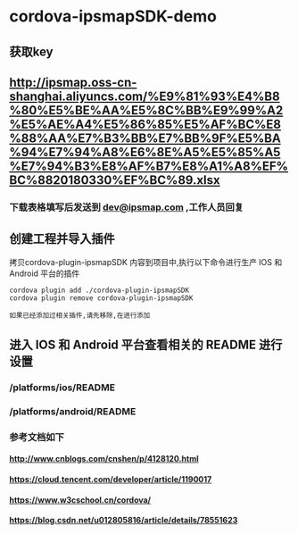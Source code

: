 # cordova-ipsmapSDK-demo

## 获取key
## http://ipsmap.oss-cn-shanghai.aliyuncs.com/%E9%81%93%E4%B8%80%E5%BE%AA%E5%8C%BB%E9%99%A2%E5%AE%A4%E5%86%85%E5%AF%BC%E8%88%AA%E7%B3%BB%E7%BB%9F%E5%BA%94%E7%94%A8%E6%8E%A5%E5%85%A5%E7%94%B3%E8%AF%B7%E8%A1%A8%EF%BC%8820180330%EF%BC%89.xlsx
### 下载表格填写后发送到  dev@ipsmap.com  ,工作人员回复


## 创建工程并导入插件
拷贝cordova-plugin-ipsmapSDK 内容到项目中,执行以下命令进行生产 IOS 和 Android 平台的插件

```
cordova plugin add ./cordova-plugin-ipsmapSDK
cordova plugin remove cordova-plugin-ipsmapSDK

如果已经添加过相关插件,请先移除,在进行添加

```



## 进入 IOS 和 Android 平台查看相关的 README 进行设置

### /platforms/ios/README
### /platforms/android/README

### 参考文档如下

 #### http://www.cnblogs.com/cnshen/p/4128120.html
 #### https://cloud.tencent.com/developer/article/1190017
 #### https://www.w3cschool.cn/cordova/
 #### https://blog.csdn.net/u012805816/article/details/78551623
